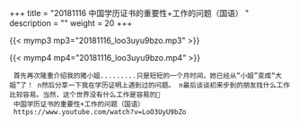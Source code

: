 +++
title = "20181116  中国学历证书的重要性+工作的问题（国语） "
description = ""
weight = 20
+++

{{< mymp3 mp3="20181116_loo3uyu9bzo.mp3" >}}

{{< mymp4 mp4="20181116_loo3uyu9bzo.mp4" >}}

     首先再次隆重介绍我的猪小姐.........只是短短的一个月时间，她已经从“小姐”变成“大姐”了！ n然后分享一下我在学历证明上遇到过的问题。 n最后谈谈初来步到的朋友找什么工作比较容易。当然，这个世界没有什么工作是容易的🤪 
     中国学历证书的重要性+工作的问题（国语） 
     https://www.youtube.com/watch?v=LoO3UyU9bZo 
